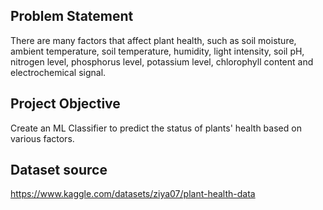 ## Problem Statement
There are many factors that affect plant health, such as soil moisture, ambient temperature, soil temperature, humidity, light intensity, soil pH, nitrogen level, phosphorus level, potassium level, chlorophyll content and electrochemical signal. 

## Project Objective
Create an ML Classifier to predict the status of plants' health based on various factors.

## Dataset source
https://www.kaggle.com/datasets/ziya07/plant-health-data